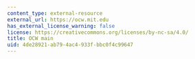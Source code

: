 ```yaml
---
content_type: external-resource
external_url: https://ocw.mit.edu
has_external_license_warning: false
license: https://creativecommons.org/licenses/by-nc-sa/4.0/
title: OCW main
uid: 4de28921-ab79-4ac4-933f-bbc0f4c99647
---
```


